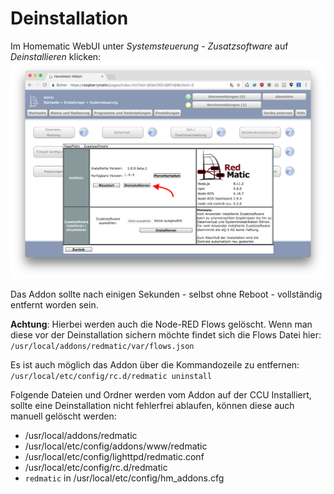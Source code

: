 # Deinstallation

Im Homematic WebUI unter _Systemsteuerung_ - _Zusatzsoftware_ auf _Deinstallieren_ klicken:
![](/wiki/images/uninstall.png)

Das Addon sollte nach einigen Sekunden - selbst ohne Reboot - vollständig entfernt worden sein.

__Achtung__: Hierbei werden auch die Node-RED Flows gelöscht. Wenn man diese vor der Deinstallation sichern möchte findet sich die Flows Datei hier: `/usr/local/addons/redmatic/var/flows.json`

Es ist auch möglich das Addon über die Kommandozeile zu entfernen: `/usr/local/etc/config/rc.d/redmatic uninstall`

Folgende Dateien und Ordner werden vom Addon auf der CCU Installiert, sollte eine Deinstallation nicht fehlerfrei ablaufen, können diese auch manuell gelöscht werden:

* /usr/local/addons/redmatic
* /usr/local/etc/config/addons/www/redmatic
* /usr/local/etc/config/lighttpd/redmatic.conf
* /usr/local/etc/config/rc.d/redmatic
* `redmatic` in /usr/local/etc/config/hm_addons.cfg
